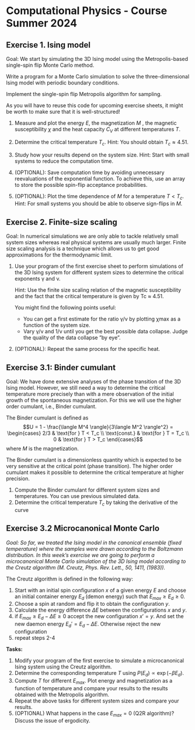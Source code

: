 # Computational Physics - Course Summer 2024

## Exercise 1. Ising model

Goal: We start by simulating the 3D Ising model using the Metropolis-based single-spin flip Monte Carlo method.

Write a program for a Monte Carlo simulation to solve the three-dimensional Ising model with periodic boundary conditions. 

Implement the single-spin flip Metropolis algorithm for sampling.

As you will have to reuse this code for upcoming exercise sheets, it might be worth to make sure that it is well-structured!

1. Measure and plot the energy $E$, the magnetization $M$ , the magnetic susceptibility $\chi$ and the heat capacity $C_V$ at different temperatures $T$.

2. Determine the critical temperature $T_c$.
Hint: You should obtain $T_c \approx 4.51$.

3. Study how your results depend on the system size.
Hint: Start with small systems to reduce the computation time.

4. (OPTIONAL): Save computation time by avoiding unnecessary reevaluations of the exponential function. To achieve this, use an array to store the possible spin-flip acceptance
probabilities.

5. (OPTIONAL): Plot the time dependence of $M$ for a temperature $T < T_c$. Hint: For small systems you should be able to observe sign-flips in $M$.

## Exercise 2. Finite-size scaling

Goal: In numerical simulations we are only able to tackle relatively small system sizes whereas real physical systems are usually much larger. Finite size scaling analysis is a technique which allows us to get good approximations for the thermodynamic limit.

1. Use your program of the first exercise sheet to perform simulations of the 3D Ising system for different system sizes to determine the critical exponents γ and ν.

    Hint: Use the finite size scaling relation of the magnetic susceptibility and the fact that the critical temperature is given by Tc ≈ 4.51.

    You might find the following points useful:
   - You can get a first estimate for the ratio γ/ν by plotting χmax as a function of the system size.
   - Vary γ/ν and 1/ν until you get the best possible data collapse. Judge the quality of the data collapse ”by eye”.
2. (OPTIONAL): Repeat the same process for the specific heat.


## Exercise 3.1: Binder cumulant

Goal: We have done extensive analyses of the phase transition of the 3D Ising model. However, we still need a way to determine the critical temperature more precisely than with a mere observation of the initial growth of the spontaneous magnetization. For this we will use the higher order cumulant, i.e., Binder cumulant.

The Binder cumulant is defined as
$$U = 1 - \frac{\langle M^4 \rangle}{3\langle M^2 \rangle^2} = \begin{cases} 2/3 & \text{for } T < T_c \\ \text{const.} & \text{for } T = T_c  \\ 0 & \text{for } T > T_c \end{cases}$$
where $M$ is the magnetization.

The Binder cumulant is a dimensionless quantity which is expected to be very sensitive at the critical point (phase transition). The higher order cumulant makes it possible to determine the critical temperature at higher precision.

1. Compute the Binder cumulant for different system sizes and temperatures. You can
use previous simulated data.
2. Determine the critical temperature $T_c$ by taking the derivative of the curve
    
## Exercise 3.2 Microcanonical Monte Carlo

_Goal: So far, we treated the Ising model in the canonical ensemble (fixed temperature) where the samples were drawn according to the Boltzmann distribution. In this week’s exercise we are going to perform a microcanonical Monte Carlo simulation of the 3D Ising model according to the Creutz algorithm (M. Creutz, Phys. Rev. Lett., 50, 1411, (1983))._

The Creutz algorithm is defined in the following way:

1. Start with an initial spin configuration $x$ of a given energy $E$ and choose an initial container energy $E_d$ (demon energy) such that $E_{max} \geq E_d \geq 0$.
2. Choose a spin at random and flip it to obtain the configuration $y$.
3. Calculate the energy difference $\Delta E$ between the configurations $x$ and $y$.
4. if $E_{max} \geq E_d - \Delta E \geq 0$ accept the new configuration $x'=y$. And set the new daemon energy $E_d' = E_d - \Delta E$. Otherwise reject the new configuration
5. repeat steps 2-4 

**Tasks:**
1. Modify your program of the first exercise to simulate a microcanonical Ising system
using the Creutz algorithm.
1. Determine the corresponding temperature $T$ using $P(E_d) \propto \exp(-\beta E_d)$.
2. Compute $T$ for different $E_{max}$. Plot energy and magnetization as a function of temperature and compare your results to the results obtained with the Metropolis algorithm.
4. Repeat the above tasks for different system sizes and compare your results.
5. (OPTIONAL) What happens in the case $E_{max} = 0$ (Q2R algorithm)? Discuss the issue of ergodicity.

